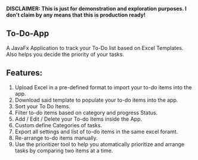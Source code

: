**DISCLAIMER: This is just for demonstration and exploration purposes. I don't claim by any means that this is production ready!**

To-Do-App
----------
A JavaFx Application to track your To-Do list based on Excel Templates. Also helps you decide the priority of your tasks.

Features:
-----------
1. Upload Excel in a pre-defined format to import your to-do items into the app.
2. Download said template to populate your to-do items into the app.
3. Sort your To Do Items.
4. Filter to-do items based on category and progress Status.
5. Add / Edit / Delete your To-do Items inside the App.
6. Custom define Categories of tasks.
7. Export all settings and list of to-do items in the same excel foramt.
8. Re-arrange to-do items manually.
9. Use the prioritizer tool to help you atomatically prioritize and arrange tasks by comparing two items at a time.
